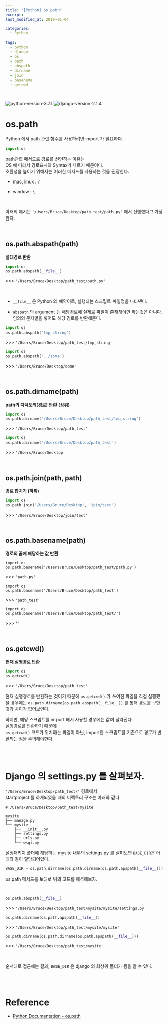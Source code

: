 ```yaml
---
title: "[Python] os.path"
excerpt: 
last_modified_at: 2019-01-04

categories:
  - Python

tags:
  - python
  - django
  - os
  - path
  - abspath
  - dirname
  - join
  - basename
  - getcwd

---
```


![python-version-3.7.1](https://img.shields.io/badge/python-v3.7.1-blue.svg)
![django-version-2.1.4](https://img.shields.io/badge/django-v2.1.4-brightgreen.svg)

# os.path

Python 에서 path 관련 함수를 사용하려면 import 가 필요하다.

```python
import os
```

path관련 메서드로 경로를 선언하는 이유는  
OS 에 따라서  경로표시의 Syntax가 다르기 때문이다.  
호환성을 높이기 위해서는 이러한 메서드를 사용하는 것을 권장한다.  

- mac, linux : `/`

- window : `\`

<br>

아래의 예시는 `'/Users/Bruce/Desktop/path_test/path.py'` 에서 진행했다고 가정한다.

<br>

## os.path.abspath(path)

**절대경로 반환**

```python
import os
os.path.abspath(__file__)
```
\>\>\> `'/Users/Bruce/Desktop/path_test/path.py'`  

<br>

- `__file__` 은 Python 의 예약어로, 실행되는 스크립트 파일명을 나타낸다.

- `abspath` 의 argument 는 해당경로에 실제로 파일이 존재해야만 하는것은 아니다. 임의의 문자열을 넣어도 해당 경로를 반환해준다.

```python
import os
os.path.abspath('tmp_string')
```
\>\>\> `'/Users/Bruce/Desktop/path_test/tmp_string'`  

```python
import os
os.path.abspath('../some')
```
\>\>\> `'/Users/Bruce/Desktop/some'`

<br>

## os.path.dirname(path)

**path의 디렉토리(경로) 반환 (상위)**

```python
import os
os.path.dirname('/Users/Bruce/Desktop/path_test/tmp_string')
```
\>\>\> `'/Users/Bruce/Desktop/path_test'`

```python
import os
os.path.dirname('/Users/Bruce/Desktop/path_test')
```
\>\>\> `'/Users/Bruce/Desktop'`

<br>

## os.path.join(path, path)

**경로 합치기 (하위)**

```python
import os
os.path.join('/Users/Bruce/Desktop', 'join/test')
```
\>\>\> `'/Users/Bruce/Desktop/join/test'`

<br>

## os.path.basename(path)

**경로의 끝에 해당하는 값 반환**

```
import os
os.path.basename('/Users/Bruce/Desktop/path_test/path.py')
```
\>\>\> `'path.py'`

```
import os
os.path.basename('/Users/Bruce/Desktop/path_test')
```
\>\>\> `'path_test'`

```
import os
os.path.basename('/Users/Bruce/Desktop/path_test/')
```
\>\>\> `''`

<br>

## os.getcwd()

**현재 실행경로 반환**

```python
import os
os.getcwd()
```
\>\>\> `'/Users/Bruce/Desktop/path_test'`  

현재 실행경로를 반환하는 것이기 때문에 `os.getcwd()` 가 쓰여진 파일을 직접 실행했을 경우에는 `os.path.dirname(os.path.abspath(__file__))` 를 통해 경로를 구한것과 차이가 없어보인다.  

하지만, 해당 스크립트를 import 해서 사용할 경우에는 값이 달라진다.  
실행경로를 반환하기 때문에  
`os.getcwd()` 코드가 위치하는 파일이 아닌, import한 스크립트를 기준으로  경로가 반환되는 점을 주의해야한다.

<br><br>

# Django 의 settings.py 를 살펴보자.

`'/Users/Bruce/Desktop/path_test/'` 경로에서  
startproject 를 하게되었을 때의 디렉토리 구조는 아래와 같다.

```
# /Users/Bruce/Desktop/path_test/mysite

mysite
├── manage.py
└── mysite
    ├── __init__.py
    ├── settings.py
    ├── urls.py
    └── wsgi.py
```

설정패키지 폴더에 해당하는 mysite 내부의 settings.py 를 살펴보면 `BASE_DIR`은 아래와 같이 할당되어있다.

```python
BASE_DIR = os.path.dirname(os.path.dirname(os.path.apspath(__file__)))
```

os.path 메서드를 토대로 위의 코드를 해석해보자.

<br>

```python
os.path.abspath(__file__)
```
\>\>\> `'/Users/Bruce/Desktop/path_test/mysite/mysite/settings.py'`

```python
os.path.dirname(os.path.apspath(__file__))
```
\>\>\> `'/Users/Bruce/Desktop/path_test/mysite/mysite'`

```python
os.path.dirname(os.path.dirname(os.path.apspath(__file__)))
```
\>\>\> `'/Users/Bruce/Desktop/path_test/mysite'`

<br>

순서대로 접근해본 결과, `BASE_DIR` 은 django 의 최상위 폴더가 됨을 알 수 있다.

<br><br>

# Reference

- [Python Documentation - os.path](https://docs.python.org/3/library/os.path.html)
